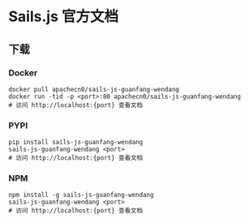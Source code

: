 # Sails.js 官方文档

## 下载

### Docker

```
docker pull apachecn0/sails-js-guanfang-wendang
docker run -tid -p <port>:80 apachecn0/sails-js-guanfang-wendang
# 访问 http://localhost:{port} 查看文档
```

### PYPI

```
pip install sails-js-guanfang-wendang
sails-js-guanfang-wendang <port>
# 访问 http://localhost:{port} 查看文档
```

### NPM

```
npm install -g sails-js-guanfang-wendang
sails-js-guanfang-wendang <port>
# 访问 http://localhost:{port} 查看文档
```